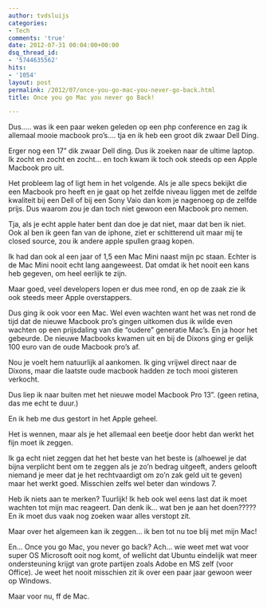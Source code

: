 ```yaml
---
author: tvdsluijs
categories:
- Tech
comments: 'true'
date: 2012-07-31 00:04:00+00:00
dsq_thread_id:
- '5744635562'
hits:
- '1054'
layout: post
permalink: /2012/07/once-you-go-mac-you-never-go-back.html
title: Once you go Mac you never go Back!

---
```

Dus….. was ik een paar weken geleden op een php conference en zag ik allemaal mooie macbook pro’s…. tja en ik heb een groot dik zwaar Dell Ding.

Erger nog een 17” dik zwaar Dell ding. Dus ik zoeken naar de ultime laptop. Ik zocht en zocht en zocht… en toch kwam ik toch ook steeds op een Apple Macbook pro uit.

Het probleem lag of ligt hem in het volgende. Als je alle specs bekijkt die een Macbook pro heeft en je gaat op het zelfde niveau liggen met de zelfde kwaliteit bij een Dell of bij een Sony Vaio dan kom je nagenoeg op de zelfde prijs. Dus waarom zou je dan toch niet gewoon een Macbook pro nemen.

Tja, als je echt apple hater bent dan doe je dat niet, maar dat ben ik niet. Ook al ben ik geen fan van de iphone, ziet er schitterend uit maar mij te closed source, zou ik andere apple spullen graag kopen.

Ik had dan ook al een jaar of 1,5 een Mac Mini naast mijn pc staan. Echter is de Mac Mini nooit echt lang aangeweest. Dat omdat ik het nooit een kans heb gegeven, om heel eerlijk te zijn.

Maar goed, veel developers lopen er dus mee rond, en op de zaak zie ik ook steeds meer Apple overstappers.

Dus ging ik ook voor een Mac. Wel even wachten want het was net rond de tijd dat de nieuwe Macbook pro’s gingen uitkomen dus ik wilde even wachten op een prijsdaling van die “oudere” generatie Mac’s. En ja hoor het gebeurde. De nieuwe Macbooks kwamen uit en bij de Dixons ging er gelijk 100 euro van de oude Macbook pro’s af.

Nou je voelt hem natuurlijk al aankomen. Ik ging vrijwel direct naar de Dixons, maar die laatste oude macbook hadden ze toch mooi gisteren verkocht.

Dus liep ik naar buiten met het nieuwe model Macbook Pro 13”. (geen retina, das me echt te duur.)

En ik heb me dus gestort in het Apple geheel.

Het is wennen, maar als je het allemaal een beetje door hebt dan werkt het fijn moet ik zeggen.

Ik ga echt niet zeggen dat het het beste van het beste is (alhoewel je dat bijna verplicht bent om te zeggen als je zo’n bedrag uitgeeft, anders gelooft niemand je meer dat je het rechtvaardigt om zo’n zak geld uit te geven) maar het werkt goed. Misschien zelfs wel beter dan windows 7.

Heb ik niets aan te merken? Tuurlijk! Ik heb ook wel eens last dat ik moet wachten tot mijn mac reageert. Dan denk ik… wat ben je aan het doen????? En ik moet dus vaak nog zoeken waar alles verstopt zit.

Maar over het algemeen kan ik zeggen… ik ben tot nu toe blij met mijn Mac!

En… Once you go Mac, you never go back? Ach… wie weet met wat voor super OS Microsoft ooit nog komt, of wellicht dat Ubuntu eindelijk wat meer ondersteuning krijgt van grote partijen zoals Adobe en MS zelf (voor Office). Je weet het nooit misschien zit ik over een paar jaar gewoon weer op Windows.

Maar voor nu, ff de Mac.